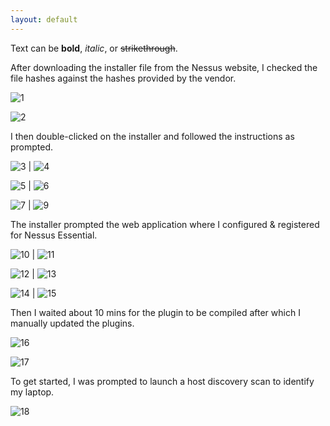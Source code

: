 ```yaml
---
layout: default
---
```


Text can be **bold**, _italic_, or ~~strikethrough~~.

After downloading the installer file from the Nessus website, I checked the file hashes against the hashes provided by the vendor.

![1](1.png)

![2](2.png)




I then double-clicked on the installer and followed the instructions as prompted.

![3](3.png) | ![4](4.png)

![5](5.png) | ![6](6.png)

![7](7.png) | ![9](9.png)




The installer prompted the web application where I configured & registered for Nessus Essential.

![10](10.png) | ![11](11.png)

![12](12.png) | ![13](13.png)

![14](14.png) | ![15](15.png)




Then I waited about 10 mins for the plugin to be compiled after which I manually updated the plugins.

![16](16.png)

![17](17.png)




To get started, I was prompted to launch a host discovery scan to identify my laptop.

![18](18.png)






